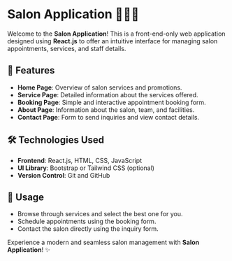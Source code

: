 # Salon Application 💇‍♀️💅

Welcome to the **Salon Application**! This is a front-end-only web application designed using **React.js** to offer an intuitive interface for managing salon appointments, services, and staff details.

## 🚀 Features
- **Home Page**: Overview of salon services and promotions.
- **Service Page**: Detailed information about the services offered.
- **Booking Page**: Simple and interactive appointment booking form.
- **About Page**: Information about the salon, team, and facilities.
- **Contact Page**: Form to send inquiries and view contact details.

## 🛠️ Technologies Used
- **Frontend**: React.js, HTML, CSS, JavaScript
- **UI Library**: Bootstrap or Tailwind CSS (optional)
- **Version Control**: Git and GitHub

## 📖 Usage
- Browse through services and select the best one for you.
- Schedule appointments using the booking form.
- Contact the salon directly using the inquiry form.


Experience a modern and seamless salon management with **Salon Application**! ✨

